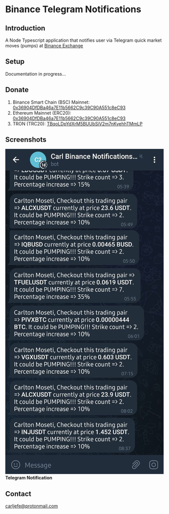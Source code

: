 # Binance Telegram Notifications

## Introduction
A Node Typescript application that notifies user via Telegram quick market moves (pumps) at [Binance Exchange](https://accounts.binance.com/en/register?ref=35989968)

## Setup
Documentation in progress...

## Donate
1. Binance Smart Chain (BSC) Mainnet:
[0x36904DfDBa46a7E11b5662C9c39C90A551c8eC93](https://bscscan.com/address/0x36904dfdba46a7e11b5662c9c39c90a551c8ec93)
2. Ethereum Mainnet (ERC20):
[0x36904DfDBa46a7E11b5662C9c39C90A551c8eC93](https://etherscan.io/address/0x36904dfdba46a7e11b5662c9c39c90a551c8ec93)
3. TRON (TRC20):
[TBqoLDpYdXrM5BUUbSiV2m7nKyehhTMmLP](https://tronscan.io/#/address/TBqoLDpYdXrM5BUUbSiV2m7nKyehhTMmLP)

## Screenshots
![Telegram Notification](screenshots/image.jpg)
**Telegram Notification**

## Contact
[carljefe@protonmail.com](mailto:carljefe@protonmail.com)